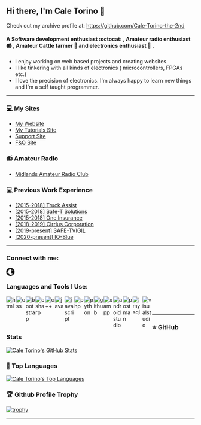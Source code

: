 ## Hi there, I'm Cale Torino 👋

Check out my archive profile at: https://github.com/Cale-Torino-the-2nd

#### A Software development enthusiast :octocat: , Amateur radio enthusiast :radio: , Amateur Cattle farmer :ox: and electronics enthusiast :electric_plug: .

- I enjoy working on web based projects and creating websites.
- I like tinkering with all kinds of electronics ( microcontrollers, FPGAs etc.)
- I love the precision of electronics. I'm always happy to learn new things and I'm a self taught programmer.

---

### :computer: My Sites

<!-- MY_SITES:START -->
- [My Website](https://www.techrad.co.za "My Website")
- [My Tutorials Site](https://tutorials.techrad.co.za "My Tutorials Site")
- [Support Site](https://support.techrad.co.za "Support Site")
- [F&Q Site](https://faq.techrad.co.za "F&Q Site")
<!-- MY_SITES:END -->

### :radio: Amateur Radio

<!-- MY_SITES:START -->
- [Midlands Amateur Radio Club](https://www.marc.org.za "Midlands Amateur Radio Club")
<!-- MY_SITES:END -->

### :computer: Previous Work Experience

<!-- Previous_SITES:START -->
- [[2015-2018] Truck Assist](https://truckassist.co.za "Truck Assist")
- [[2015-2018] Safe-T Solutions](https://safe-t.co.za "Safe-T Solutions")
- [[2015-2018] One Insurance](https://www.one.za.com "One Insurance")
- [[2018-2019] Cirrlus Corporation](https://cirrlusemail.wixsite.com/cirrluscorporation "Cirrlus Corporation")
- [[2019-present] SAFE-TVIGIL](https://safe-tvigil.com "SAFE-TVIGIL")
- [[2020-present] IQ-Blue](https://iq-blue.com "IQ-Blue")
<!-- Previous_SITES:END -->

---

<!--
[![Cale Torino's wakatime stats](https://github-readme-stats-coral-ten.vercel.app/api/wakatime?username=Cale-Torino&theme=radical&hide_border=true)]
-->
### Connect with me:

<a href="https://www.techrad.co.za" target="_blank"> <img align="left" alt="" width="22px" src="https://raw.githubusercontent.com/iconic/open-iconic/master/svg/globe.svg"></a>
<a href="https://www.youtube.com/channel/UCp3xaxhaAYnQqo3J8S6mIdw" target="_blank"> <img align="left" alt="" width="22px" src="https://cdn.jsdelivr.net/npm/simple-icons@v3/icons/youtube.svg"></a>
<a href="https://za.linkedin.com/in/cale-torino-859485172" target="_blank"> <img align="left" alt="" width="22px" src="https://cdn.jsdelivr.net/npm/simple-icons@v3/icons/linkedin.svg"></a>

<br />

### Languages and Tools I Use:

<img align="left" alt="html" width="26px" src="https://simpleicons.org/icons/html5.svg" />
<img align="left" alt="css" width="26px" src="https://simpleicons.org/icons/css3.svg" />
<img align="left" alt="bootstrap" width="26px" src="https://simpleicons.org/icons/bootstrap.svg" />
<img align="left" alt="csharp" width="26px" src="https://simpleicons.org/icons/csharp.svg" />
<img align="left" alt="c++" width="26px" src="https://simpleicons.org/icons/cplusplus.svg" />
<img align="left" alt="java" width="26px" src="https://simpleicons.org/icons/java.svg" />
<img align="left" alt="javascript" width="26px" src="https://simpleicons.org/icons/javascript.svg" />
<img align="left" alt="php" width="26px" src="https://simpleicons.org/icons/php.svg" />
<img align="left" alt="python" width="26px" src="https://simpleicons.org/icons/python.svg" />
<img align="left" alt="github" width="26px" src="https://simpleicons.org/icons/github.svg" />
<img align="left" alt="xampp" width="26px" src="https://simpleicons.org/icons/xampp.svg" />
<img align="left" alt="androidstudio" width="26px" src="https://simpleicons.org/icons/androidstudio.svg" />
<img align="left" alt="postman" width="26px" src="https://simpleicons.org/icons/postman.svg" />
<img align="left" alt="mysql" width="26px" src="https://simpleicons.org/icons/mysql.svg" />
<img align="left" alt="visualstudio" width="26px" src="https://simpleicons.org/icons/visualstudio.svg" />

<br />
<br />

---

### :star: GitHub Stats

<!-- GITHUB_STATS:START -->
[![Cale Torino's GitHub Stats](https://github-readme-stats-coral-ten.vercel.app/api?username=Cale-Torino&show_icons=true&theme=radical&hide_border=true)]()
<!-- GITHUB_STATS:END -->

### :speak_no_evil: Top Languages

<!-- TTOP_LAN:START -->
[![Cale Torino's Top Languages](https://github-readme-stats-coral-ten.vercel.app/api/top-langs/?username=Cale-Torino&theme=radical&hide_border=true&layout=compact)]()
<!-- TOP_LAN:END -->

### :trophy: Github Profile Trophy

[![trophy](https://github-profile-trophy.vercel.app/?username=Cale-Torino&theme=radical)](https://github.com/ryo-ma/github-profile-trophy)

<!--
[![Readme Card](https://github-readme-stats-coral-ten.vercel.app/api/pin/?username=Cale-Torino&repo=github-readme-stats&theme=radical&hide_border=true)]()
-->

---
